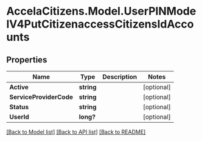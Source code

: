 # AccelaCitizens.Model.UserPINModelV4PutCitizenaccessCitizensIdAccounts
## Properties

Name | Type | Description | Notes
------------ | ------------- | ------------- | -------------
**Active** | **string** |  | [optional] 
**ServiceProviderCode** | **string** |  | [optional] 
**Status** | **string** |  | [optional] 
**UserId** | **long?** |  | [optional] 

[[Back to Model list]](../README.md#documentation-for-models) [[Back to API list]](../README.md#documentation-for-api-endpoints) [[Back to README]](../README.md)

